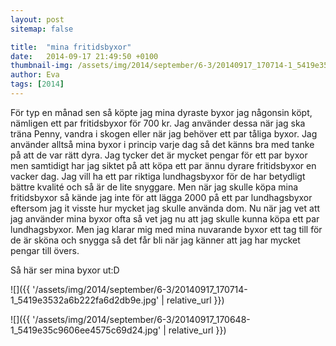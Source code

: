 ```yaml
---
layout: post
sitemap: false

title:  "mina fritidsbyxor"
date:   2014-09-17 21:49:50 +0100
thumbnail-img: /assets/img/2014/september/6-3/20140917_170714-1_5419e3532a6b222fa6d2db9e.jpg
author: Eva
tags: [2014]
---
```


För typ en månad sen så köpte jag mina dyraste byxor jag någonsin köpt, nämligen ett par fritidsbyxor för 700 kr. Jag använder dessa när jag ska träna Penny, vandra i skogen eller när jag behöver ett par tåliga byxor. Jag använder alltså mina byxor i princip varje dag så det känns bra med tanke på att de var rätt dyra. Jag tycker det är mycket pengar för ett par byxor men samtidigt har jag siktet på att köpa ett par ännu dyrare fritidsbyxor en vacker dag. Jag vill ha ett par riktiga lundhagsbyxor för de har betydligt bättre kvalité och så är de lite snyggare. Men när jag skulle köpa mina fritidsbyxor så kände jag inte för att lägga 2000 på ett par lundhagsbyxor eftersom jag it visste hur mycket jag skulle använda dom. Nu när jag vet att jag använder mina byxor ofta så vet jag nu att jag skulle kunna köpa ett par lundhagsbyxor. Men jag klarar mig med mina nuvarande byxor ett tag till för de är sköna och snygga så det får bli när jag känner att jag har mycket pengar till övers. 

Så här ser mina byxor ut:D

![]({{ '/assets/img/2014/september/6-3/20140917_170714-1_5419e3532a6b222fa6d2db9e.jpg'  | relative_url }})

![]({{ '/assets/img/2014/september/6-3/20140917_170648-1_5419e35c9606ee4575c69d24.jpg'  | relative_url }})

